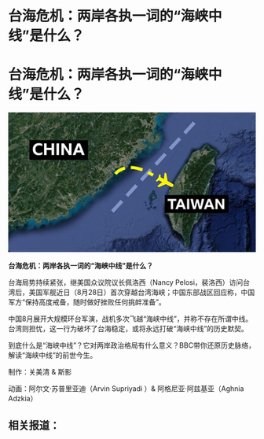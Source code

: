 # 台海危机：两岸各执一词的“海峡中线”是什么？

#  台海危机：两岸各执一词的“海峡中线”是什么？

![](p0cxpgfy.jpg)

**台海危机：两岸各执一词的“海峡中线”是什么？**


台海局势持续紧张，继美国众议院议长佩洛西（Nancy Pelosi，裴洛西）访问台湾后，美国军舰近日（8月28日）首次穿越台湾海峡；中国东部战区回应称，中国军方“保持高度戒备，随时做好挫败任何挑衅准备”。

中国8月展开大规模环台军演，战机多次飞越“海峡中线”，并称不存在所谓中线。台湾则担忧，这一行为破坏了台海稳定，或将永远打破“海峡中线”的历史默契。

到底什么是“海峡中线”？它对两岸政治格局有什么意义？BBC带你还原历史脉络，解读“海峡中线”的前世今生。

制作：关美清 & 斯影

动画：阿尔文·苏普里亚迪（Arvin Supriyadi ）& 阿格尼亚·阿兹基亚（Aghnia Adzkia）

##  相关报道：


